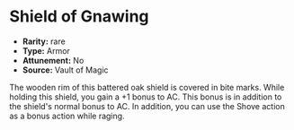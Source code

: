 
# Shield of Gnawing

* **Rarity:** rare
* **Type:** Armor
* **Attunement:** No
* **Source:** Vault of Magic


The wooden rim of this battered oak shield is covered in bite marks. While holding this shield, you gain a +1 bonus to AC. This bonus is in addition to the shield's normal bonus to AC. In addition, you can use the Shove action as a bonus action while raging.
